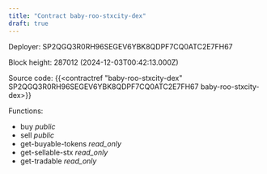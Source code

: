```yaml
---
title: "Contract baby-roo-stxcity-dex"
draft: true
---
```

Deployer: SP2QGQ3R0RH96SEGEV6YBK8QDPF7CQ0ATC2E7FH67


 



Block height: 287012 (2024-12-03T00:42:13.000Z)

Source code: {{<contractref "baby-roo-stxcity-dex" SP2QGQ3R0RH96SEGEV6YBK8QDPF7CQ0ATC2E7FH67 baby-roo-stxcity-dex>}}

Functions:

* buy _public_
* sell _public_
* get-buyable-tokens _read_only_
* get-sellable-stx _read_only_
* get-tradable _read_only_
